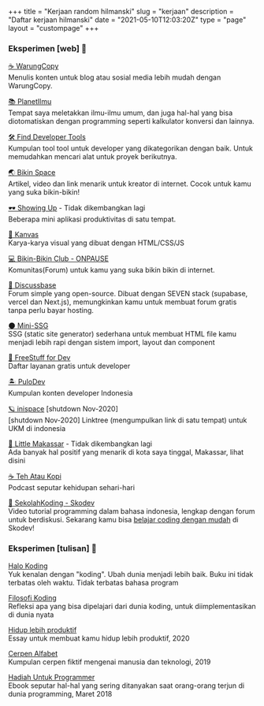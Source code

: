+++
title = "Kerjaan random  hilmanski"
slug = "kerjaan"
description = "Daftar kerjaan hilmanski"
date = "2021-05-10T12:03:20Z"
type = "page"
layout = "custompage"
+++ 

### Eksperimen [web] 🤙


[☕ WarungCopy](https://warungcopy.id)  
Menulis konten untuk blog atau sosial media lebih mudah dengan WarungCopy.

[📚 PlanetIlmu](https://planetilmu.com)  
Tempat saya meletakkan ilmu-ilmu umum, dan juga hal-hal yang bisa diotomatiskan dengan programming seperti kalkulator konversi dan lainnya.

[🛠 Find Developer Tools](https://finddev.tools/)  
Kumpulan tool tool untuk developer yang dikategorikan dengan baik. Untuk memudahkan mencari alat untuk proyek berikutnya.

[🌏 Bikin Space](https://bikin.space/)  
Artikel, video dan link menarik untuk kreator di internet. Cocok untuk kamu yang suka bikin-bikin!

[🕶 Showing Up](https://showinguptoday.vercel.app/) - Tidak dikembangkan lagi  
Beberapa mini aplikasi produktivitas di satu tempat.

[🎨 Kanvas](https://kanvas.hilman.space/)  
Karya-karya visual yang dibuat dengan HTML/CSS/JS 

[ 💻  Bikin-Bikin Club - ONPAUSE](https://bikinclub.vercel.app/)  
Komunitas(Forum) untuk kamu yang suka bikin bikin di internet. 

[ 💬 Discussbase](https://discussbase.vercel.app/)  
Forum simple yang open-source. Dibuat dengan SEVEN stack (supabase, vercel dan Next.js), memungkinkan kamu untuk membuat forum gratis tanpa perlu bayar hosting.

[ 🌑 Mini-SSG](https://minissg.vercel.app/)  
SSG (static site generator) sederhana untuk membuat HTML file kamu menjadi lebih rapi dengan sistem import, layout dan component

[💸 FreeStuff for Dev](https://freestuff.dev/)  
Daftar layanan gratis untuk developer  
  
[🏝 PuloDev](https://pulo.dev/)  
Kumpulan konten developer Indonesia

[🪐 inispace](https://www.youtube.com/playlist?list=PLct5kLrh1BuNuUPEWgLZ5P5Wu2JQ0t-s5) [shutdown Nov-2020]   
[shutdown Nov-2020] Linktree (mengumpulkan link di satu tempat) untuk UKM di indonesia


[🌇 Little Makassar](https://littlemks.github.io) - Tidak dikembangkan lagi   
Ada banyak hal positif yang menarik di kota saya tinggal, Makassar, lihat disini

[ ☕ Teh Atau Kopi](https://hilman.space/tehataukopi)  
Podcast seputar kehidupan sehari-hari

[🐨 SekolahKoding - Skodev](https://sko.dev/)   
Video tutorial programming dalam bahasa indonesia, lengkap dengan forum untuk berdiskusi. Sekarang kamu bisa [belajar coding dengan mudah](https://sko.dev/) di Skodev!

### Eksperimen [tulisan] 🤙

[Halo Koding](https://halokoding.com/)  
Yuk kenalan dengan "koding". Ubah dunia menjadi lebih baik.
Buku ini tidak terbatas oleh waktu. Tidak terbatas bahasa program

[Filosofi Koding](https://hilmanski.gitbook.io/filosofi-koding/)  
Refleksi apa yang bisa dipelajari dari dunia koding, untuk diimplementasikan di dunia nyata

[Hidup lebih produktif](https://hilman.space/produktivitas/)  
Essay untuk membuat kamu hidup lebih produktif, 2020

[Cerpen Alfabet](https://hilman.space/alfabet/)  
Kumpulan cerpen fiktif mengenai manusia dan teknologi, 2019

[Hadiah Untuk Programmer](https://bit.ly/hadiah-programmer)  
Ebook seputar hal-hal yang sering ditanyakan saat orang-orang terjun di dunia programming, Maret 2018
